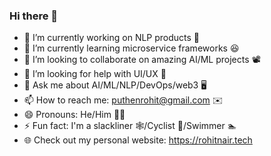 ### Hi there 👋

- 🔭 I’m currently working on NLP products 🤖
- 🌱 I’m currently learning microservice frameworks 😆
- 👯 I’m looking to collaborate on amazing AI/ML projects 📽️
- 🤔 I’m looking for help with UI/UX 💁
- 💬 Ask me about AI/ML/NLP/DevOps/web3 🖥️
- 📫 How to reach me: puthenrohit@gmail.com ✉️
- 😄 Pronouns: He/Him 👨‍🦱
- ⚡ Fun fact: I'm a slackliner 🕸️/Cyclist 🚴/Swimmer 🏊
- 🌐 Check out my personal website: https://rohitnair.tech
